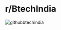 # r/BtechIndia
![githubbtechindia](https://github.com/BtechIndia/.github/assets/73933669/90790b66-b605-4eff-91d1-4040691587b5)
